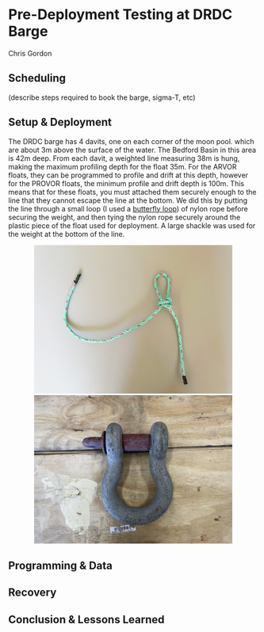 # Pre-Deployment Testing at DRDC Barge

Chris Gordon

## Scheduling

(describe steps required to book the barge, sigma-T, etc)

## Setup & Deployment

The DRDC barge has 4 davits, one on each corner of the moon pool. which are 
about 3m above the surface of the water. The Bedford Basin in this area is 
42m deep. From each davit, a weighted line measuring 38m is hung, making the 
maximum profiling depth for the float 35m. For the ARVOR floats, they can be 
programmed to profile and drift at this depth, however for the PROVOR floats,
the minimum profile and drift depth is 100m. This means that for these floats,
you must attached them securely enough to the line that they cannot escape the
line at the bottom. We did this by putting the line through a small loop (I 
used a 
[butterfly loop](https://www.animatedknots.com/alpine-butterfly-loop-knot)) of 
nylon rope before securing the weight, and then tying the nylon rope securely 
around the plastic piece of the float used for deployment. A large shackle was 
used for the weight at the bottom of the line.

<p align="middle">
    <img src="../figures/loop.jpg" alt="Alpine Butterfly Loop" style="width:400px;"/>
    <img src="../figures/shackle.jpg" alt="Shackle weight" style="width:400px;"/>
</p>

## Programming & Data

## Recovery

## Conclusion & Lessons Learned
